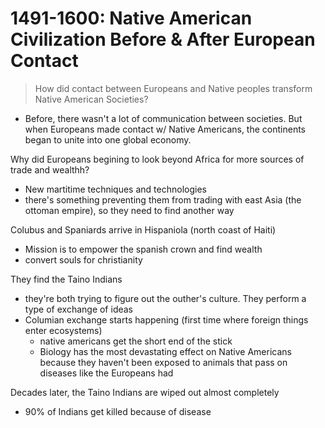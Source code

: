 # 1491-1600: Native American Civilization Before & After European Contact

> How did contact between Europeans and Native peoples transform Native American Societies?

- Before, there wasn't a lot of communication between societies. But when Europeans made contact w/ Native Americans, the continents began to unite into one global economy.

Why did Europeans begining to look beyond Africa for more sources of trade and wealthh?
- New martitime techniques and technologies
- there's something preventing them from trading with east Asia (the ottoman empire), so they need to find another way

Colubus and Spaniards arrive in Hispaniola (north coast of Haiti)
- Mission is to empower the spanish crown and find wealth
- convert souls for christianity

They find the Taino Indians
- they're both trying to figure out the outher's culture. They perform a type of exchange of ideas
- Columian exchange starts happening (first time where foreign things enter ecosystems)
    + native americans get the short end of the stick
    + Biology has the most devastating effect on Native Americans because they haven't been exposed to animals      that pass on diseases like the Europeans had

Decades later, the Taino Indians are wiped out almost completely
- 90% of Indians get killed because of disease
